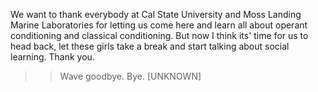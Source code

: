 We want to thank everybody at Cal State University and Moss Landing Marine
Laboratories for letting us come here and learn all about operant conditioning
and classical conditioning. But now I think its' time for us to head back, let
these girls take a break and start talking about social learning. Thank you.
>> Wave goodbye.
>> Bye.
>> [UNKNOWN]
